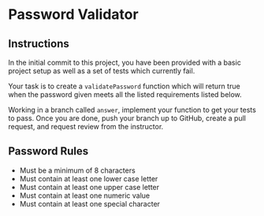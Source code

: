 # Password Validator

## Instructions
In the initial commit to this project, you have been provided with a basic project setup as well as a set of tests which currently fail. 

Your task is to create a `validatePassword` function which will return true when the password given meets all the listed requirements listed below.

Working in a branch called `answer`, implement your function to get your tests to pass. Once you are done, push your branch up to GitHub, create a pull request, and request review from the instructor.

## Password Rules
* Must be a minimum of 8 characters
* Must contain at least one lower case letter
* Must contain at least one upper case letter
* Must contain at least one numeric value
* Must contain at least one special character
